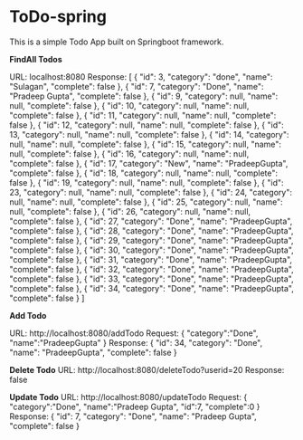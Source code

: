 # ToDo-spring


This is a simple Todo App built on Springboot framework.


**FindAll Todos**

URL: localhost:8080
Response:
[
    {
        "id": 3,
        "category": "done",
        "name": "Sulagan",
        "complete": false
    },
    {
        "id": 7,
        "category": "Done",
        "name": "Pradeep Gupta",
        "complete": false
    },
    {
        "id": 9,
        "category": null,
        "name": null,
        "complete": false
    },
    {
        "id": 10,
        "category": null,
        "name": null,
        "complete": false
    },
    {
        "id": 11,
        "category": null,
        "name": null,
        "complete": false
    },
    {
        "id": 12,
        "category": null,
        "name": null,
        "complete": false
    },
    {
        "id": 13,
        "category": null,
        "name": null,
        "complete": false
    },
    {
        "id": 14,
        "category": null,
        "name": null,
        "complete": false
    },
    {
        "id": 15,
        "category": null,
        "name": null,
        "complete": false
    },
    {
        "id": 16,
        "category": null,
        "name": null,
        "complete": false
    },
    {
        "id": 17,
        "category": "New",
        "name": "PradeepGupta",
        "complete": false
    },
    {
        "id": 18,
        "category": null,
        "name": null,
        "complete": false
    },
    {
        "id": 19,
        "category": null,
        "name": null,
        "complete": false
    },
    {
        "id": 23,
        "category": null,
        "name": null,
        "complete": false
    },
    {
        "id": 24,
        "category": null,
        "name": null,
        "complete": false
    },
    {
        "id": 25,
        "category": null,
        "name": null,
        "complete": false
    },
    {
        "id": 26,
        "category": null,
        "name": null,
        "complete": false
    },
    {
        "id": 27,
        "category": "Done",
        "name": "PradeepGupta",
        "complete": false
    },
    {
        "id": 28,
        "category": "Done",
        "name": "PradeepGupta",
        "complete": false
    },
    {
        "id": 29,
        "category": "Done",
        "name": "PradeepGupta",
        "complete": false
    },
    {
        "id": 30,
        "category": "Done",
        "name": "PradeepGupta",
        "complete": false
    },
    {
        "id": 31,
        "category": "Done",
        "name": "PradeepGupta",
        "complete": false
    },
    {
        "id": 32,
        "category": "Done",
        "name": "PradeepGupta",
        "complete": false
    },
    {
        "id": 33,
        "category": "Done",
        "name": "PradeepGupta",
        "complete": false
    },
    {
        "id": 34,
        "category": "Done",
        "name": "PradeepGupta",
        "complete": false
    }
]


**Add Todo**

URL: http://localhost:8080/addTodo
Request:
  {
	"category":"Done",
	"name":"PradeepGupta"
  }
Response:
  {
    "id": 34,
    "category": "Done",
    "name": "PradeepGupta",
    "complete": false
  }


**Delete Todo**
URL: http://localhost:8080/deleteTodo?userid=20
Response:
  false
  
  **Update Todo**
URL: http://localhost:8080/updateTodo
Request:
  {
	"category":"Done",
	"name":"Pradeep Gupta",
	"id":7,
	"complete":0
  }
Response:
  {
    "id": 7,
    "category": "Done",
    "name": "Pradeep Gupta",
    "complete": false
  }
